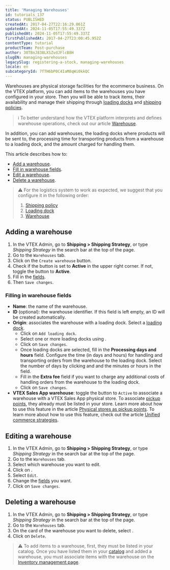 ```yaml
---
title: 'Managing Warehouses'
id: tutorials_137
status: PUBLISHED
createdAt: 2017-04-27T22:16:29.061Z
updatedAt: 2024-11-05T17:55:49.337Z
publishedAt: 2024-11-05T17:55:49.337Z
firstPublishedAt: 2017-04-27T23:00:45.952Z
contentType: tutorial
productTeam: Post-purchase
author: 30TBnJ838LXSZvdJFlcB8H
slugEN: managing-warehouses
legacySlug: registering-a-stock, managing-warehouses
locale: en
subcategoryId: 7fTH6bP0C4IaM8qWi0kkQC
---
```


Warehouses are physical storage facilities for the ecommerce business. On the VTEX platform, you can add items to the warehouses you have configured in your store. Then you will be able to track items, their availability and manage their shipping through [loading docks](/en/tutorial/gerenciar-doca--7K3FultD8I2cuuA6iyGEiW) and [shipping policies](/pt/tutorial/politica-de-envio--tutorials_140). 

> ℹ️ To better understand how the VTEX platform interprets and defines warehouse operations, check out our article [Warehouse](/en/tutorial/estoque--6oIxvsVDTtGpO7y6zwhGpb).

In addition, you can add warehouses, the loading docks where products will be sent to, the processing time for transporting products from a warehouse to a loading dock, and the amount charged for handling them.

This article describes how to:

* [Add a warehouse](/en/tutorial/managing-warehouses--tutorials_137#adding-a-warehouse).  
* [Fill in warehouse fields](/en/tutorial/managing-warehouses--tutorials_137#filling-in-warehouse-fields).  
* [Edit a warehouse](/en/tutorial/managing-warehouses--tutorials_137#editing-a-warehouse).  
* [Delete a warehouse](/en/tutorial/managing-warehouses--tutorials_137#editing-a-warehouse).

> ⚠️ For the logistics system to work as expected, we suggest that you configure it in the following order: <body> <ol> <li>[Shipping policy](/en/tutorial/politica-de-envio--tutorials_140)</li> <li>[Loading dock](/pt/tutorial/gerenciar-doca--7K3FultD8I2cuuA6iyGEiW)</li> <li>[Warehouse](/en/tutorial/estoque--6oIxvsVDTtGpO7y6zwhGpb)</li> </ol> </body>

## Adding a warehouse

1. In the VTEX Admin, go to **Shipping > Shipping Strategy**, or type *Shipping Strategy* in the search bar at the top of the page.  
2. Go to the `Warehouses` tab.  
3. Click on the `Create warehouse` button.  
4. Check if the <i class="fas fa-toggle-on"></i> button is set to **Active** in the upper right corner. If not, toggle the button to **Active**.
5. Fill in the
[fields](#filling-in-warehouse-fields).
6. Then `Save changes`.

### Filling in warehouse fields

* **Name**: the name of the warehouse.
* **ID** (optional): the warehouse identifier. If this field is left empty, an ID will be created automatically.
* **Origin**: associates the warehouse with a loading dock. Select a [loading dock](/en/tutorial/gerenciar-doca--7K3FultD8I2cuuA6iyGEiW). 
    * Click on `Add loading dock`.
    * Select one or more loading docks using <i class="fas fa-check-square"></i>.
    * Click on `Save changes`.
    * Once loading docks are selected, fill in the **Processing days and hours** field. Configure the time (in days and hours) for handling and transporting orders from the warehouse to the loading dock. Select the number of days by clicking <i class="fas fa-minus"></i> and <i class="fas fa-plus"></i> and the minutes or hours in the <i class="far fa-clock"></i> field.
    * Fill in the **Extra fee** field if you want to charge any additional costs of handling orders from the warehouse to the loading dock.
    * Click on `Save changes`.
* **VTEX Sales App warehouse**: toggle the <i class="fas fa-toggle-on"></i> button to `Active` to associate a warehouse with a VTEX Sales App physical store. To associate [pickup points](/en/tutorial/configurar-pontos-de-retirada-pickup-points--2R5ClQiwe4KoSQgsuiOw4E), they already must be listed in your store. Learn more about how to use this feature in the article [Physical stores as pickup points](/en/tracks/estrategias-de-comercio-unificado--3WGDRRhc3vf1MJb9zGncnv/4hXfgqXxS1lwAfnxgja3xW). To learn more about how to use this feature, check out the article [Unified commerce strategies](/en/tracks/estrategias-de-comercio-unificado--3WGDRRhc3vf1MJb9zGncnv/4hXfgqXxS1lwAfnxgja3xW).  

## Editing a warehouse

1. In the VTEX Admin, go to **Shipping > Shipping Strategy**, or type *Shipping Strategy* in the search bar at the top of the page.    
2. Go to the `Warehouses` tab.
3. Select which warehouse you want to edit.
4. Click on <i class="fas fa-ellipsis-v"></i>.
5. Select `Edit`.
6. Change the [fields](#filling-in-warehouse-fields) you want.
7. Click on `Save changes`.

## Deleting a warehouse

1. In the VTEX Admin, go to **Shipping > Shipping Strategy**, or type *Shipping Strategy* in the search bar at the top of the page.  
2. Go to the `Warehouses` tab.
3. On the card of the warehouse you want to delete, select <i class="fas fa-ellipsis-v"></i>.
4. Click on `Delete`.

> ⚠️ To add items to a warehouse, first, they must be listed in your catalog. Once you have listed them in your [catalog](/en/tracks/catalogo-101--5AF0XfnjfWeopIFBgs3LIQ/7kz4uWVq6NoaOdUpiJv4PR) and added a warehouse, you must associate items with the warehouse on the [Inventory management page](/en/tutorial/gerenciar-itens-em-estoque--tutorials_139).
